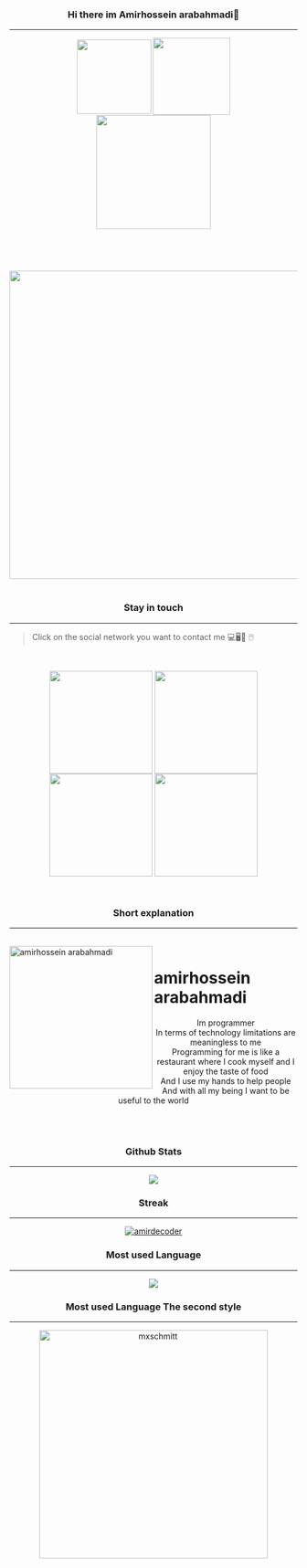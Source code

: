 <div align="center">
 
### Hi there im Amirhossein arabahmadi👋
___

<!DOCTYPE html>
 
<html>

<head>

<meta charset="UTF-8">

<meta name="viewport" content="width=device-width, initial-scale=1">
  
</head>

 
 
<header>
 
 
<a href="https://github.com/amirdecoder">
<img align="center" width="130" src="https://komarev.com/ghpvc/?username=amirdecoder&color=ff0000"></a>
<a href="https://github.com/amirdecoder">
<img align="center" width="135" src="https://img.shields.io/static/v1?label=amirdecoder&message=%E2%9D%A4&logo=GitHub&color=ff0000"></a>
 <br>
 <a href="https://github.com/amirdecoder">
<img align="center" width="200" src="https://s21.picofile.com/file/8443594734/icons8_github_500_1_.png"></a>
 
</div>

 <br>
 
 
<div align="center"> 
 <a href="https://github.com/amirdecoder">
 <img align="center" width="540" src="https://github-profile-trophy.vercel.app/?username=amirdecoder&column=3&margin-w=15&margin-h=15"></a>
 </div>
 
 
 </header>
 
 
 <br>

 
<div align="center"> 
 
 ### Stay in touch
 
 </div>
 
 ___
 
 > Click on the social network you want to contact me 💻🖥️📱 🖱️
 
 <br>
 
<div align="center"> 
 
<a href="https://t.me/amirdecoder"><img align="center" width="180"  src="https://s20.picofile.com/file/8443594642/icons8_telegram_app_500.png"></a>
<a href="https://instagram.com/amirdecoder"><img align="center" width="180" src="https://s21.picofile.com/file/8443594650/icons8_instagram_500.png"></a>
<a href="https://wa.me/message/D3VOL2BRUSPIE1"><img align="center" width="180" src="https://s20.picofile.com/file/8443594676/icons8_whatsapp_500.png"></a>
<a href="http://discord.gg/T4JytppwT8"><img align="center" width="180" src="https://s21.picofile.com/file/8443594684/icons8_discord_500.png"></a>
 
</div>
 <br>

 
<div align="center"> 
 
### Short explanation
 
</div> 
 
___

<main>
 
 
<br>
<a href="https://github.com/amirdecoder/Amirhossein_arabahmadi">
<img align="left" alt="amirhossein arabahmadi" width="250" src="https://avatars.githubusercontent.com/u/121059574?v=4"></a>

<h1>
amirhossein arabahmadi
</h1>
  <div align="center">
<p> Im programmer<br>
In terms of technology limitations are meaningless to me<br>
Programming for me is like a restaurant where I cook myself and I enjoy the taste of food<br>
And I use my hands to help people<br>
And with all my being I want to be useful to the world<br>
</p>
 <br>
 <br>
</div>
 
 </main>

<div align="center"> 
 
### Github Stats
 
 
</div> 
 
___
 
 
<div align="center"> 

<a href="https://github.com/amirdecoder">
<img align="center" src="https://github-readme-stats.vercel.app/api?username=amirdecoder&show_icons=true&count_private=true&include_all_commits=true" /></a>
 
</div>

<div align="center"> 
 
 ### Streak
 
 
</div> 
 
 ___
 
 
<div align="center"> 

<a href="https://github.com/amirdecoder">
<img align="center" src="https://github-readme-streak-stats.herokuapp.com/?user=amirdecoder&" alt="amirdecoder" /></a>
 
 
</div> 

 
<div align="center"> 
 
### Most used Language
 
</div> 
 
___

 
<div align="center"> 
 
<a href="https://github.com/amirdecoder">
<img align="center" src="https://github-readme-stats.vercel.app/api/top-langs/?username=amirdecoder"></a>

</div> 
 
<div align="center"> 
 
### Most used Language The second style
  
<div align="center"> 
 
___

 
<div align="center"> 
 
<a href="https://github.com/amirdecoder">
<img align="center" width="400" src="https://github-readme-stats.vercel.app/api/top-langs/?username=amirdecoder&layout=compact&hide=html" alt="mxschmitt" /></a>
 
</div> 
 
<br>

<footer>

</footer>

</html>
